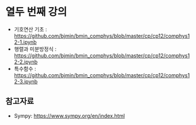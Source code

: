 # 열두 번째 강의 

* 기호연산 기초 : https://github.com/bjmin/bmin_comphys/blob/master/cp/cp12/comphys12-1.ipynb
* 행렬과 미분방정식 : https://github.com/bjmin/bmin_comphys/blob/master/cp/cp12/comphys12-2.ipynb
* 특수함수 : https://github.com/bjmin/bmin_comphys/blob/master/cp/cp12/comphys12-3.ipynb

## 참고자료
* Sympy: https://www.sympy.org/en/index.html
